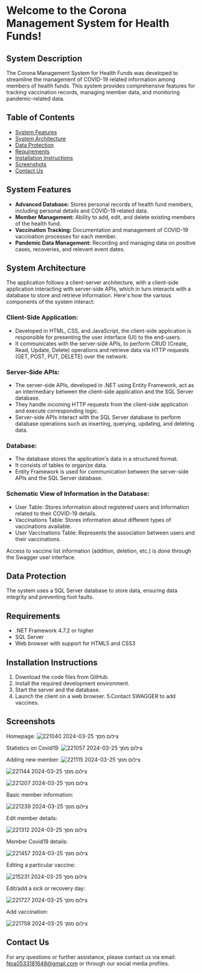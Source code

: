 # Welcome to the Corona Management System for Health Funds!

## System Description

The Corona Management System for Health Funds was developed to streamline the management of COVID-19 related information among members of health funds. This system provides comprehensive features for tracking vaccination records, managing member data, and monitoring pandemic-related data.

## Table of Contents
- [System Features](#system-features)
- [System Architecture](#system-architecture)
- [Data Protection](#data-protection)
- [Requirements](#requirements)
- [Installation Instructions](#installation-instructions)
- [Screenshots](#screenshots)
- [Contact Us](#contact-us)

## System Features

- **Advanced Database:** Stores personal records of health fund members, including personal details and COVID-19 related data.
- **Member Management:** Ability to add, edit, and delete existing members of the health fund.
- **Vaccination Tracking:** Documentation and management of COVID-19 vaccination processes for each member.
- **Pandemic Data Management:** Recording and managing data on positive cases, recoveries, and relevant event dates.

## System Architecture

The application follows a client-server architecture, with a client-side application interacting with server-side APIs, which in turn interacts with a database to store and retrieve information. Here's how the various components of the system interact:

### Client-Side Application:

- Developed in HTML, CSS, and JavaScript, the client-side application is responsible for presenting the user interface (UI) to the end-users.
- It communicates with the server-side APIs, to perform CRUD (Create, Read, Update, Delete) operations and retrieve data via HTTP requests (GET, POST, PUT, DELETE) over the network.

### Server-Side APIs:

- The server-side APIs, developed in .NET using Entity Framework, act as an intermediary between the client-side application and the SQL Server database.
- They handle incoming HTTP requests from the client-side application and execute corresponding logic.
- Server-side APIs interact with the SQL Server database to perform database operations such as inserting, querying, updating, and deleting data.

### Database:

- The database stores the application's data in a structured format.
- It consists of tables to organize data.
- Entity Framework is used for communication between the server-side APIs and the SQL Server database.

### Schematic View of Information in the Database:

-  User Table: Stores information about registered users and information related to their COVID-19 details.
- Vaccinations Table: Stores information about different types of vaccinations available.
- User Vaccinations Table: Represents the association between users and their vaccinations.

Access to vaccine list information (addition, deletion, etc.) is done through the Swagger user interface.

## Data Protection

The system uses a SQL Server database to store data, ensuring data integrity and preventing foot faults.

## Requirements

- .NET Framework 4.7.2 or higher
- SQL Server
- Web browser with support for HTML5 and CSS3

## Installation Instructions

1. Download the code files from GitHub.
2. Install the required development environment.
3. Start the server and the database.
4. Launch the client on a web browser.
5.Contact SWAGGER to add vaccines.

## Screenshots

Homepage:
![צילום מסך 2024-03-25 221040](https://github.com/noa1020/Corona_management-system/assets/146897162/d7ace8c0-9828-4363-b9f9-ea4d2aa284b7)

Statistics on Covid19:
![צילום מסך 2024-03-25 221057](https://github.com/noa1020/Corona_management-system/assets/146897162/59103e20-e303-490a-b217-c9a48f660beb)

Adding new member:
![צילום מסך 2024-03-25 221115](https://github.com/noa1020/Corona_management-system/assets/146897162/c9918061-a23b-4490-9c08-fcccfe2008b5)

![צילום מסך 2024-03-25 221144](https://github.com/noa1020/Corona_management-system/assets/146897162/c2b7613b-0bcb-430c-a91f-275011e298da)

![צילום מסך 2024-03-25 221207](https://github.com/noa1020/Corona_management-system/assets/146897162/b502b154-2d4b-4fb4-a087-5850f19df218)


Basic member information:

![צילום מסך 2024-03-25 221239](https://github.com/noa1020/Corona_management-system/assets/146897162/914b8924-730a-4f00-ac7e-6752250882d3)

Edit member details:

![צילום מסך 2024-03-25 221312](https://github.com/noa1020/Corona_management-system/assets/146897162/1f419929-a014-495b-9091-1fed2e2dedd3)

Member Covid19 details:

![צילום מסך 2024-03-25 221457](https://github.com/noa1020/Corona_management-system/assets/146897162/dbb27ad9-7dc6-4519-9e52-1ab9291995f0)

Editing a particular vaccine:

![צילום מסך 2024-03-25 215231](https://github.com/noa1020/Corona_management-system/assets/146897162/fcfc0f1f-51b8-4f96-ab3b-68c408cac824)

Edit/add a sick or recovery day:

![צילום מסך 2024-03-25 221727](https://github.com/noa1020/Corona_management-system/assets/146897162/f404f8e1-37c9-4df5-b802-7a497654a9df)

Add vaccination:

![צילום מסך 2024-03-25 221759](https://github.com/noa1020/Corona_management-system/assets/146897162/6b745e71-5c84-4a4e-824c-29d5455c9ecc)


## Contact Us

For any questions or further assistance, please contact us via email: Noa0533181648@gmail.com or through our social media profiles.
